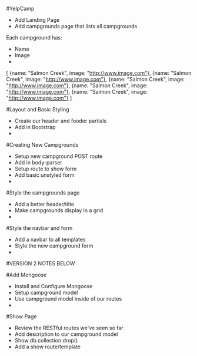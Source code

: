 #YelpCamp

* Add Landing Page
* Add campgrounds page that lists all campgrounds

Each campground has:
* Name
* Image
* 
[
    {name: "Salmon Creek", image: "http://www.image.com"},
    {name: "Salmon Creek", image: "http://www.image.com"},
    {name: "Salmon Creek", image: "http://www.image.com"},
    {name: "Salmon Creek", image: "http://www.image.com"},
    {name: "Salmon Creek", image: "http://www.image.com"}
]

#Layout and Basic Styling
* Create our header and fooder partials
* Add in Bootstrap
* 
#Creating New Campgrounds
* Setup new campground POST route
* Add in body-parser
* Setup route to show form
* Add basic unstyled form
* 
#Style the campgrounds page
* Add a better header/title
* Make campgrounds display in a grid
* 
#Style the navbar and form
* Add a navbar to all templates
* Style the new campground form
* 

#VERSION 2 NOTES BELOW

#Add Mongoose
* Install and Configure Mongoose
* Setup campground model
* Use campground model inside of our routes
* 
#Show Page
* Review the RESTful routes we've seen so far
* Add description to our campground model
* Show db.collection.drop()
* Add a show route/template